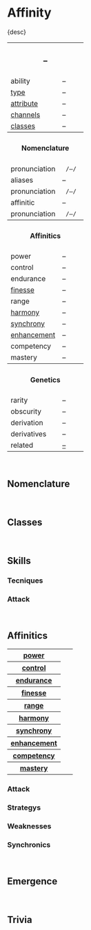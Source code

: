 # Affinity

{desc}


<table>
  <tr>
    <th colspan="2"> <h3> – </h3> </th>
  </tr>
  <tr>
    <td> ability </td>
    <td> – </td>
  </tr>
  <tr>
    <td> <a href="../readme.md#types"> type </a> </td>
    <td> – </td>
  </tr>
  <tr>
    <td> <a href="../readme.md#attributes"> attribute </a> </td>
    <td> – </td>
  </tr>
  <tr>
    <td> <a href="../readme.md#channels"> channels </a> </td>
    <td> – </td>
  </tr>
  <tr>
    <td> <a href="../readme.md#classes"> classes </a> </td>
    <td> – </td>
  </tr>
  <tr>
    <th colspan="2"> <h4> Nomenclature </h4> </th>
  </tr>
  <tr>
    <td> pronunciation </td>
    <td> <code> /–/ </code> </td>
  </tr>
  <tr>
    <td> aliases </td>
    <td> – </td>
  </tr>
  <tr>
    <td> pronunciation </td>
    <td> <code> /–/ </code> </td>
  </tr>
  <tr>
    <td> affinitic </td>
    <td> – </td>
  </tr>
  <tr>
    <td> pronunciation </td>
    <td> <code> /–/ </code> </td>
  </tr>
  <tr>
    <th colspan="2"> <h4> Affinitics </h4> </th>
  </tr>
  <tr>
    <td> power </td>
    <td> – </td>
  </tr>
  <tr>
    <td> control </td>
    <td> – </td>
  </tr>
  <tr>
    <td> endurance </td>
    <td> – </td>
  </tr>
  <tr>
    <td> <a href="../readme.md#finesse"> finesse </a> </td>
    <td> – </td>
  </tr>
  <tr>
    <td> range </td>
    <td> – </td>
  </tr>
  <tr>
    <td> <a href="../readme.md#harmony"> harmony </a> </td>
    <td> – </td>
  </tr>
  <tr>
    <td> <a href="../readme.md#synchrony"> synchrony </a> </td>
    <td> – </td>
  </tr>
  <tr>
    <td> <a href="../readme.md#enhancement"> enhancement </a> </td>
    <td> – </td>
  </tr>
  <tr>
    <td> competency </td>
    <td> – </td>
  </tr>
  <tr>
    <td> mastery </td>
    <td> – </td>
  </tr>
  <tr>
    <th colspan="2"> <h4> Genetics </h4> </th>
  </tr>
  <tr>
    <td> rarity </td>
    <td> – </td>
  </tr>
  <tr>
    <td> obscurity </td>
    <td> – </td>
  </tr>
  <tr>
    <td> derivation </td>
    <td> – </td>
  </tr>
  <tr>
    <td> derivatives </td>
    <td> – </td>
  </tr>
  <tr>
    <td> related </td>
    <td> <a href="–"> – </a> </td>
  </tr>
</table>


<br>


## Nomenclature


<br>


## Classes


<br>


## Skills

### Tecniques

### Attack


<br>


## Affinitics

<table>
  <tr>
    <th> <a href="../readme.md#power"> power </a> </th>
    <td> <img src="../../.assets/spectrus..png" height="12px"> </td>
  </tr>
  <tr>
    <th> <a href="../readme.md#control"> control </a> </th>
    <td> <img src="../../.assets/spectrus..png" height="12px"> </td>
  </tr>
  <tr>
    <th> <a href="../readme.md#endurance"> endurance </a> </th>
    <td> <img src="../../.assets/spectrus..png" height="12px"> </td>
  </tr>
  <tr>
    <th> <a href="../readme.md#finesse"> finesse </a> </th>
    <td> <img src="../../.assets/spectrus..png" height="12px"> </td>
  </tr>
  <tr>
    <th> <a href="../readme.md#range"> range </a> </th>
    <td> <img src="../../.assets/spectrus..png" height="12px"> </td>
  </tr>
  <tr>
    <th> <a href="../readme.md#harmony"> harmony </a> </th>
    <td> <img src="../../.assets/spectrus..png" height="12px"> </td>
  </tr>
  <tr>
    <th> <a href="../readme.md#synchrony"> synchrony </a> </th>
    <td> <img src="../../.assets/spectrus..png" height="12px"> </td>
  </tr>
  <tr>
    <th> <a href="../readme.md#enhancement"> enhancement </a> </th>
    <td> <img src="../../.assets/spectrus..png" height="12px"> </td>
  </tr>
  <tr>
    <th> <a href="../readme.md#competency"> competency </a> </th>
    <td> <img src="../../.assets/spectrus..png" height="12px"> </td>
  </tr>
  <tr>
    <th> <a href="../readme.md#mastery"> mastery </a> </th>
    <td> <img src="../../.assets/spectrus..png" height="12px"> </td>
  </tr>
</table>

### Attack

### Strategys

### Weaknesses

### Synchronics


<br>


## Emergence


<br>


## Trivia
